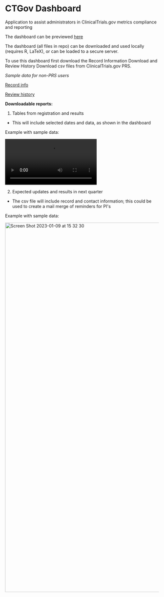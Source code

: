 # CTGov Dashboard 

Application to assist administrators in ClinicalTrials.gov metrics compliance and reporting

The dashboard can be previewed [here](https://kmaciejewski.shinyapps.io/CTGovDashboard/)

The dashboard (all files in repo) can be downloaded and used locally (requires R, LaTeX), or can be loaded to a secure server.

To use this dashboard first download the Record Information Download and Review History Download csv files from ClinicalTrials.gov PRS.

*Sample data for non-PRS users*

[Record info](https://github.com/k-maciejewski/CTGovDashboard/blob/main/example_data_output/Anon_record_info.csv)

[Review history](https://github.com/k-maciejewski/CTGovDashboard/blob/main/example_data_output/Anon_review_history.csv)

**Downloadable reports:**

1. Tables from registration and results

- This will include selected dates and data, as shown in the dashboard

Example with sample data: 

<video src="https://user-images.githubusercontent.com/33035476/211401411-c5100fc1-bd88-4546-9143-448c778c3d52.mov" controls="controls" style="max-width: 330px;">
</video>

2. Expected updates and results in next quarter

- The csv file will include record and contact information; this could be used to create a mail merge of reminders for PI's 

Example with sample data:

<img width="1211" alt="Screen Shot 2023-01-09 at 15 32 30" src="https://user-images.githubusercontent.com/33035476/211402609-5496f984-e064-47fc-8d94-e0cc0a1141ef.png">
